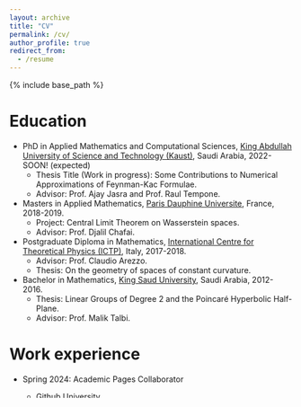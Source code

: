 ```yaml
---
layout: archive
title: "CV"
permalink: /cv/
author_profile: true
redirect_from:
  - /resume
---
```


{% include base_path %}

Education
======
* PhD in Applied Mathematics and Computational Sciences, [King Abdullah University of Science and Technology (Kaust)](https://www.kaust.edu.sa/en/), Saudi Arabia, 2022-SOON! (expected)
    * Thesis Title (Work in progress): Some Contributions to Numerical Approximations of Feynman-Kac Formulae.
    * Advisor: Prof. Ajay Jasra and Prof. Raul Tempone.
* Masters in Applied Mathematics, [Paris Dauphine Universite](https://dauphine.psl.eu/en/), France, 2018-2019.
    * Project: Central Limit Theorem on Wasserstein spaces.
    * Advisor: Prof. Djalil Chafai.
* Postgraduate Diploma in Mathematics, [International Centre for Theoretical Physics (ICTP)](https://www.ictp.it/), Italy, 2017-2018.
    * Advisor: Prof.  Claudio Arezzo.
    * Thesis: On the geometry of spaces of constant curvature.
* Bachelor in Mathematics, [King Saud University](https://www.ksu.edu.sa/en), Saudi Arabia, 2012-2016.
  * Thesis: Linear Groups of Degree 2 and the Poincaré Hyperbolic Half-Plane.
  * Advisor: Prof. Malik Talbi.

Work experience
======
* Spring 2024: Academic Pages Collaborator
  * Github University
  * Duties includes: Updates and improvements to template
  * Supervisor: The Users

* Fall 2015: Research Assistant
  * Github University
  * Duties included: Merging pull requests
  * Supervisor: Professor Hub

* Summer 2015: Research Assistant
  * Github University
  * Duties included: Tagging issues
  * Supervisor: Professor Git  

Teaching
======
* Lecturer of mathematics at Sudan International University 2020-2021.
* A trainer in MAWHIBA program for training the Saudi team for the International Mathematical Olympiads 2016, 2017, 2022, 2023, and 2024.
* Lecturer and teaching assistant with KAUST Academy Program for teaching Artificial intelligence in 2023 and 2024.
* Teaching Assistant for the PhD level course Stochastic Numerics at Kaust.
* Teaching Assistant of Mathematics at University of Khartoum 2020.
* Teaching assistant of mathematics at King Saud University, 2016-2017.
  
Awards and Scholarships
======
* **Fondation Sciences Mathematiques de Paris Scholarship Fellowship (2018-2019)**:
This is a fellowship for one year awarded by the Foundation Sciences Mathematiques de Paris to attend the second year Master program (M2) in Mathematics at Paris-Dauphine University Paris, France.  
Amount of Scholarship: 11,000 Euro for one year+ traveling expenses.
* **ICTP--Postgraduate Diploma Fellowship (2017--2018)**:
This was fellowship for one years awarded by the The Abdus Salam International Centre for Theoretical Physics (ICTP), Trieste, Italy, to attend the postgraduate program in Mathematics 2017-2018.  
Amount of Scholarship: 12,000 Euro
* The best performing student in Mathematics at ICTP award 2017–2018.
* Bachelor with First Honor class and GPA of 5/5.
* College of science award 2016.
* Best mathematical undergraduate thesis award 2016.
* King Saud University Dean's award for academic excellence 2016.
* King Saud University Dean's award for academic excellence 2015.
* King Saud University Dean's award for academic excellence 2014.
* Second place in King Fahad University for Petroleum and Minerals Mathematical
Olympiad 2012.
* Honorable mention in Asian Pacific Mathematical Olympiad 2012.
